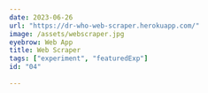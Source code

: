 ```yaml
---
date: 2023-06-26
url: "https://dr-who-web-scraper.herokuapp.com/"
image: /assets/webscraper.jpg
eyebrow: Web App
title: Web Scraper
tags: ["experiment", "featuredExp"]
id: "04"
  
---
```

